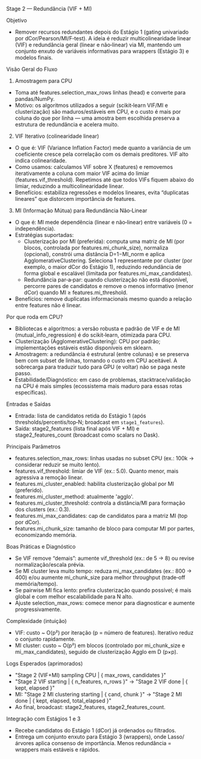 Stage 2 — Redundância (VIF + MI)

Objetivo

- Remover recursos redundantes depois do Estágio 1 (gating univariado por dCor/Pearson/MI/F‑test). A ideia é reduzir multicolinearidade linear (VIF) e redundância geral (linear e não‑linear) via MI, mantendo um conjunto enxuto de variáveis informativas para wrappers (Estágio 3) e modelos finais.

Visão Geral do Fluxo

1) Amostragem para CPU
- Toma até features.selection_max_rows linhas (head) e converte para pandas/NumPy.
- Motivo: os algoritmos utilizados a seguir (scikit‑learn VIF/MI e clusterização) são maduros/estáveis em CPU, e o custo é mais por coluna do que por linha — uma amostra bem escolhida preserva a estrutura de redundância e acelera muito.

2) VIF Iterativo (colinearidade linear)
- O que é: VIF (Variance Inflation Factor) mede quanto a variância de um coeficiente cresce pela correlação com os demais preditores. VIF alto indica colinearidade.
- Como usamos: calculamos VIF sobre X (features) e removemos iterativamente a coluna com maior VIF acima do limiar (features.vif_threshold). Repetimos até que todos VIFs fiquem abaixo do limiar, reduzindo a multicolinearidade linear.
- Benefícios: estabiliza regressões e modelos lineares, evita “duplicatas lineares” que distorcem importância de features.

3) MI (Informação Mútua) para Redundância Não‑Linear
- O que é: MI mede dependência (linear e não‑linear) entre variáveis (0 = independência).
- Estratégias suportadas:
  - Clusterização por MI (preferida): computa uma matriz de MI (por blocos, controlada por features.mi_chunk_size), normaliza (opcional), constrói uma distância D=1−MI_norm e aplica AgglomerativeClustering. Seleciona 1 representante por cluster (por exemplo, o maior dCor do Estágio 1), reduzindo redundância de forma global e escalável (limitada por features.mi_max_candidates).
  - Redundância par‑a‑par: quando clusterização não está disponível, percorre pares de candidatos e remove o menos informativo (menor dCor) quando MI ≥ features.mi_threshold.
- Benefícios: remove duplicatas informacionais mesmo quando a relação entre features não é linear.

Por que roda em CPU?

- Bibliotecas e algoritmos: a versão robusta e padrão de VIF e de MI (mutual_info_regression) é do scikit‑learn, otimizada para CPU.
- Clusterização (AgglomerativeClustering): CPU por padrão; implementações estáveis estão disponíveis em sklearn.
- Amostragem: a redundância é estrutural (entre colunas) e se preserva bem com subset de linhas, tornando o custo em CPU aceitável. A sobrecarga para traduzir tudo para GPU (e voltar) não se paga neste passo.
- Estabilidade/Diagnóstico: em caso de problemas, stacktrace/validação na CPU é mais simples (ecossistema mais maduro para essas rotas específicas).

Entradas e Saídas

- Entrada: lista de candidatos retida do Estágio 1 (após thresholds/percentis/top‑N; broadcast em `stage1_features`).
- Saída: stage2_features (lista final após VIF + MI) e stage2_features_count (broadcast como scalars no Dask).

Principais Parâmetros

- features.selection_max_rows: linhas usadas no subset CPU (ex.: 100k → considerar reduzir se muito lento).
- features.vif_threshold: limiar de VIF (ex.: 5.0). Quanto menor, mais agressiva a remoção linear.
- features.mi_cluster_enabled: habilita clusterização global por MI (preferido).
- features.mi_cluster_method: atualmente 'agglo'.
- features.mi_cluster_threshold: controla a distância/MI para formação dos clusters (ex.: 0.3).
- features.mi_max_candidates: cap de candidatos para a matriz MI (top por dCor).
- features.mi_chunk_size: tamanho de bloco para computar MI por partes, economizando memória.

Boas Práticas e Diagnóstico

- Se VIF remove “demais”: aumente vif_threshold (ex.: de 5 → 8) ou revise normalização/escala prévia.
- Se MI cluster leva muito tempo: reduza mi_max_candidates (ex.: 800 → 400) e/ou aumente mi_chunk_size para melhor throughput (trade‑off memória/tempo).
- Se pairwise MI fica lento: prefira clusterização quando possível; é mais global e com melhor escalabilidade para N alto.
- Ajuste selection_max_rows: comece menor para diagnosticar e aumente progressivamente.

Complexidade (intuição)

- VIF: custo ~ O(p²) por iteração (p = número de features). Iterativo reduz o conjunto rapidamente.
- MI cluster: custo ~ O(p²) em blocos (controlado por mi_chunk_size e mi_max_candidates), seguido de clusterização Agglo em D (p×p).

Logs Esperados (aprimorados)

- "Stage 2 (VIF+MI) sampling CPU | { max_rows, candidates }"
- "Stage 2 VIF starting | { n_features, n_rows }" → "Stage 2 VIF done | { kept, elapsed }"
- MI: "Stage 2 MI clustering starting | { cand, chunk }" → "Stage 2 MI done | { kept, elapsed, total_elapsed }"
- Ao final, broadcast: stage2_features, stage2_features_count.

Integração com Estágios 1 e 3

- Recebe candidatos do Estágio 1 (dCor) já ordenados ou filtrados.
- Entrega um conjunto enxuto para Estágio 3 (wrappers), onde Lasso/árvores aplica consenso de importância. Menos redundância = wrappers mais estáveis e rápidos.
